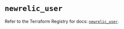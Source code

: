 # `newrelic_user`

Refer to the Terraform Registry for docs: [`newrelic_user`](https://registry.terraform.io/providers/newrelic/newrelic/3.35.2/docs/resources/user).
